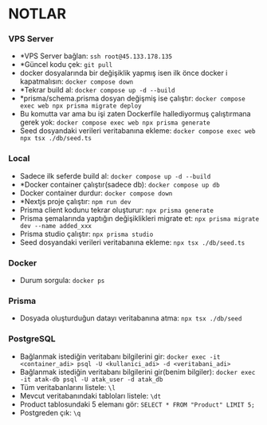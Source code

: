 # NOTLAR

### VPS Server

- \*VPS Server bağlan: `ssh root@45.133.178.135`
- \*Güncel kodu çek: `git pull`
- docker dosyalarında bir değişiklik yapmış isen ilk önce docker i kapatmalısın: `docker compose down`
- \*Tekrar build al: `docker compose up -d --build`
- \*prisma/schema.prisma dosyan değişmiş ise çalıştır: `docker compose exec web npx prisma migrate deploy`
- Bu komutta var ama bu işi zaten Dockerfile hallediyormuş çalıştırmana gerek yok: `docker compose exec web npx prisma generate`
- Seed dosyandaki verileri veritabanına ekleme: `docker compose exec web npx tsx ./db/seed.ts`

### Local

- Sadece ilk seferde build al: `docker compose up -d --build`
- \*Docker container çalıştır(sadece db): `docker compose up db`
- Docker container durdur: `docker compose down`
- \*Nextjs proje çalıştır: `npm run dev`
- Prisma client kodunu tekrar oluşturur: `npx prisma generate`
- Prisma şemalarında yaptığın değişiklikleri migrate et: `npx prisma migrate dev --name added_xxx`
- Prisma studio çalıştır: `npx prisma studio`
- Seed dosyandaki verileri veritabanına ekleme: `npx tsx ./db/seed.ts`

### Docker

- Durum sorgula: `docker ps`

### Prisma

- Dosyada oluşturduğun datayı veritabanına atma: `npx tsx ./db/seed`

### PostgreSQL

- Bağlanmak istediğin veritabanı bilgilerini gir: `docker exec -it <container_adi> psql -U <kullanici_adi> -d <veritabani_adi>`
- Bağlanmak istediğin veritabanı bilgilerini gir(benim bilgiler): `docker exec -it atak-db psql -U atak_user -d atak_db`
- Tüm veritabanlarını listele: `\l`
- Mevcut veritabanındaki tabloları listele: `\dt`
- Product tablosundaki 5 elemanı gör: `SELECT * FROM "Product" LIMIT 5;`
- Postgreden çık: `\q`
